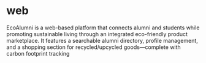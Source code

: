 # web
EcoAlumni is a web-based platform that connects alumni and students while promoting sustainable living through an integrated eco-friendly product marketplace. It features a searchable alumni directory, profile management, and a shopping section for recycled/upcycled goods—complete with carbon footprint tracking
